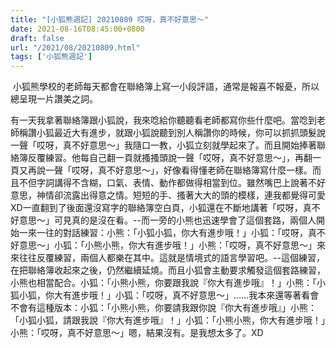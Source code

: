 ```yaml
---
title: "[小狐熊週記] 20210809 哎呀，真不好意思～"
date: 2021-08-16T08:45:00+0800
draft: false
url: "/2021/08/20210809.html"
tags: ['小狐熊週記']
---
```


 小狐熊學校的老師每天都會在聯絡簿上寫一小段評語，通常是報喜不報憂，所以總呈現一片讚美之詞。

有一天我拿著聯絡簿跟小狐說，我來唸給你聽聽看老師都寫你些什麼吧。當唸到老師稱讚小狐最近大有進步，就跟小狐說聽到別人稱讚你的時候，你可以抓抓頭髮說一聲「哎呀，真不好意思～」我隨口一教，小狐立刻就學起來了。而且開始捧著聯絡簿反覆練習。他每自己翻一頁就搔搔頭說一聲「哎呀，真不好意思～」，再翻一頁又再說一聲「哎呀，真不好意思～」，好像看得懂老師在聯絡簿寫什麼一樣。而且不但字詞講得不含糊，口氣、表情、動作都做得相當到位。雖然嘴巴上說著不好意思，神情卻流露出得意之情。短短的手、搔著大大的頭的模樣，連我都覺得可愛XD一直翻到了後面還沒寫字的聯絡簿空白頁，小狐還在不斷地講著「哎呀，真不好意思～」可見真的是沒在看。--而一旁的小熊也迅速學會了這個套路，兩個人開始一來一往的對話練習：小熊：「小狐小狐，你大有進步哦！」小狐：「哎呀，真不好意思～」小狐：「小熊小熊，你大有進步哦！」小熊：「哎呀，真不好意思～」來來往往反覆練習，兩個人都樂在其中。這就是情境式的語言學習吧。--這個練習，在把聯絡簿收起來之後，仍然繼續延燒。而且小狐會主動要求觸發這個套路練習，小熊也相當配合。小狐：「小熊小熊，你要跟我說『你大有進步哦』！」小熊：「小狐小狐，你大有進步哦！」小狐：「哎呀，真不好意思～」……我本來還等著看會不會有這種版本：小狐：「小熊小熊，你要請我跟你說『你大有進步哦』」小熊：「小狐小狐，請跟我說『你大有進步哦』！」小狐：「小熊小熊，你大有進步哦！」小熊：「哎呀，真不好意思～」嗯，結果沒有。是我想太多了。XD
